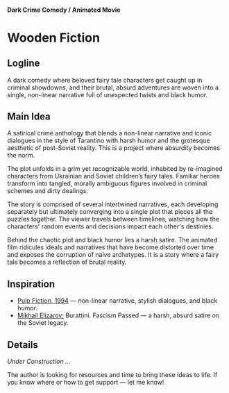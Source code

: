 #### Dark Crime Comedy / Animated Movie

# Wooden Fiction

## Logline

A dark comedy where beloved fairy tale characters get caught up in criminal showdowns, and their brutal, absurd adventures are woven into a single, non-linear narrative full of unexpected twists and black humor.

## Main Idea

A satirical crime anthology that blends a non-linear narrative and iconic dialogues in the style of Tarantino with harsh humor and the grotesque aesthetic of post-Soviet reality. This is a project where absurdity becomes the norm.

The plot unfolds in a grim yet recognizable world, inhabited by re-imagined characters from Ukrainian and Soviet children’s fairy tales. Familiar heroes transform into tangled, morally ambiguous figures involved in criminal schemes and dirty dealings.

The story is comprised of several intertwined narratives, each developing separately but ultimately converging into a single plot that pieces all the puzzles together. The viewer travels between timelines, watching how the characters' random events and decisions impact each other's destinies.

Behind the chaotic plot and black humor lies a harsh satire. The animated film ridicules ideals and narratives that have become distorted over time and exposes the corruption of naive archetypes. It is a story where a fairy tale becomes a reflection of brutal reality.

## Inspiration

- [Pulp Fiction, 1994](https://www.imdb.com/title/tt0110912/) — non-linear narrative, stylish dialogues, and black humor.
- [Mikhail Elizarov:](https://neolurk.org/wiki/%D0%9C%D0%B8%D1%85%D0%B0%D0%B8%D0%BB_%D0%95%D0%BB%D0%B8%D0%B7%D0%B0%D1%80%D0%BE%D0%B2) Burattini. Fascism Passed — a harsh, absurd satire on the Soviet legacy.

## Details

*Under Construction …*

The author is looking for resources and time to bring these ideas to life. If you know where or how to get support — let me know!